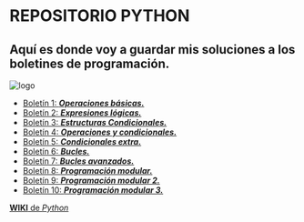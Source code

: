 # REPOSITORIO PYTHON

## Aquí es donde voy a guardar mis soluciones a los boletines de programación.

[foto]:https://qubilo.com/media/images/python_kf8vFR4.original.jpg

![logo][foto]

- [Boletín 1: **_Operaciones básicas._**](https://github.com/rgarben/boletines/tree/master/boletin_Uno)
- [Boletín 2: **_Expresiones lógicas._**](https://github.com/rgarben/boletines/tree/master/boletin_Dos)
- [Boletín 3: **_Estructuras Condicionales._**](https://github.com/rgarben/boletines/tree/master/boletin_Tres)
- [Boletín 4: **_Operaciones y condicionales._**](https://github.com/rgarben/boletines/tree/master/boletin_Cuatro)
- [Boletín 5: **_Condicionales extra._**](https://github.com/rgarben/boletines/tree/master/boletin_Cinco)
- [Boletín 6: **_Bucles._**](https://github.com/rgarben/boletines/tree/master/boletin_Seis)
- [Boletín 7: **_Bucles avanzados._**](https://github.com/rgarben/boletines/tree/master/boletin_Siete)
- [Boletín 8: **_Programación modular._**](https://github.com/rgarben/boletines/tree/master/boletin_Ocho)
- [Boletín 9: **_Programación modular 2._**](https://github.com/rgarben/boletines/tree/master/boletin_Nueve)
- [Boletín 10: **_Programación modular 3._**](https://github.com/rgarben/boletines/tree/master/boletin_Diez)

[**WIKI** de _Python_](https://es.wikipedia.org/wiki/Python)
